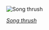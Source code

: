
![Song thrush](https://upload.wikimedia.org/wikipedia/commons/thumb/b/b2/Turdus_philomelos_-_Western_Springs_Lakeside_Park.jpg/600px-Turdus_philomelos_-_Western_Springs_Lakeside_Park.jpg)

*[Song thrush](https://wikipedia.org/wiki/File:Turdus_philomelos_-_Western_Springs_Lakeside_Park.jpg)*
